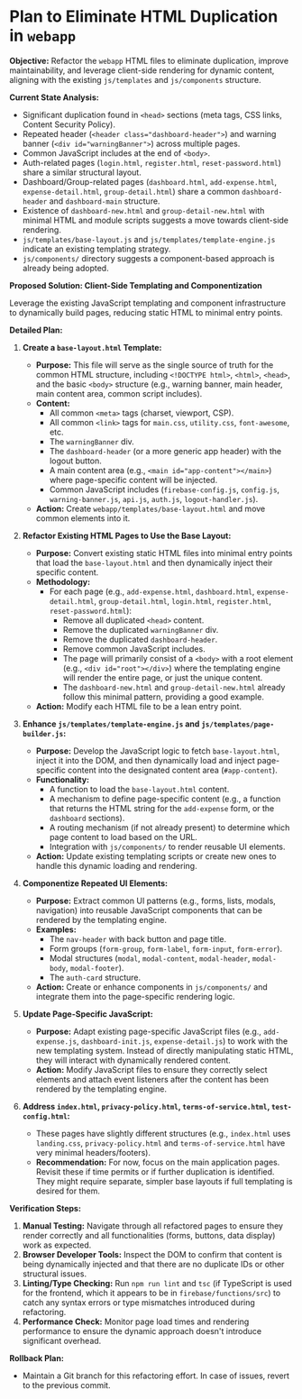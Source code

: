 # Plan to Eliminate HTML Duplication in `webapp`

**Objective:** Refactor the `webapp` HTML files to eliminate duplication, improve maintainability, and leverage client-side rendering for dynamic content, aligning with the existing `js/templates` and `js/components` structure.

**Current State Analysis:**
*   Significant duplication found in `<head>` sections (meta tags, CSS links, Content Security Policy).
*   Repeated header (`<header class="dashboard-header">`) and warning banner (`<div id="warningBanner">`) across multiple pages.
*   Common JavaScript includes at the end of `<body>`.
*   Auth-related pages (`login.html`, `register.html`, `reset-password.html`) share a similar structural layout.
*   Dashboard/Group-related pages (`dashboard.html`, `add-expense.html`, `expense-detail.html`, `group-detail.html`) share a common `dashboard-header` and `dashboard-main` structure.
*   Existence of `dashboard-new.html` and `group-detail-new.html` with minimal HTML and module scripts suggests a move towards client-side rendering.
*   `js/templates/base-layout.js` and `js/templates/template-engine.js` indicate an existing templating strategy.
*   `js/components/` directory suggests a component-based approach is already being adopted.

**Proposed Solution: Client-Side Templating and Componentization**

Leverage the existing JavaScript templating and component infrastructure to dynamically build pages, reducing static HTML to minimal entry points.

**Detailed Plan:**

1.  **Create a `base-layout.html` Template:**
    *   **Purpose:** This file will serve as the single source of truth for the common HTML structure, including `<!DOCTYPE html>`, `<html>`, `<head>`, and the basic `<body>` structure (e.g., warning banner, main header, main content area, common script includes).
    *   **Content:**
        *   All common `<meta>` tags (charset, viewport, CSP).
        *   All common `<link>` tags for `main.css`, `utility.css`, `font-awesome`, etc.
        *   The `warningBanner` div.
        *   The `dashboard-header` (or a more generic app header) with the logout button.
        *   A main content area (e.g., `<main id="app-content"></main>`) where page-specific content will be injected.
        *   Common JavaScript includes (`firebase-config.js`, `config.js`, `warning-banner.js`, `api.js`, `auth.js`, `logout-handler.js`).
    *   **Action:** Create `webapp/templates/base-layout.html` and move common elements into it.

2.  **Refactor Existing HTML Pages to Use the Base Layout:**
    *   **Purpose:** Convert existing static HTML files into minimal entry points that load the `base-layout.html` and then dynamically inject their specific content.
    *   **Methodology:**
        *   For each page (e.g., `add-expense.html`, `dashboard.html`, `expense-detail.html`, `group-detail.html`, `login.html`, `register.html`, `reset-password.html`):
            *   Remove all duplicated `<head>` content.
            *   Remove the duplicated `warningBanner` div.
            *   Remove the duplicated `dashboard-header`.
            *   Remove common JavaScript includes.
            *   The page will primarily consist of a `<body>` with a root element (e.g., `<div id="root"></div>`) where the templating engine will render the entire page, or just the unique content.
            *   The `dashboard-new.html` and `group-detail-new.html` already follow this minimal pattern, providing a good example.
    *   **Action:** Modify each HTML file to be a lean entry point.

3.  **Enhance `js/templates/template-engine.js` and `js/templates/page-builder.js`:**
    *   **Purpose:** Develop the JavaScript logic to fetch `base-layout.html`, inject it into the DOM, and then dynamically load and inject page-specific content into the designated content area (`#app-content`).
    *   **Functionality:**
        *   A function to load the `base-layout.html` content.
        *   A mechanism to define page-specific content (e.g., a function that returns the HTML string for the `add-expense` form, or the `dashboard` sections).
        *   A routing mechanism (if not already present) to determine which page content to load based on the URL.
        *   Integration with `js/components/` to render reusable UI elements.
    *   **Action:** Update existing templating scripts or create new ones to handle this dynamic loading and rendering.

4.  **Componentize Repeated UI Elements:**
    *   **Purpose:** Extract common UI patterns (e.g., forms, lists, modals, navigation) into reusable JavaScript components that can be rendered by the templating engine.
    *   **Examples:**
        *   The `nav-header` with back button and page title.
        *   Form groups (`form-group`, `form-label`, `form-input`, `form-error`).
        *   Modal structures (`modal`, `modal-content`, `modal-header`, `modal-body`, `modal-footer`).
        *   The `auth-card` structure.
    *   **Action:** Create or enhance components in `js/components/` and integrate them into the page-specific rendering logic.

5.  **Update Page-Specific JavaScript:**
    *   **Purpose:** Adapt existing page-specific JavaScript files (e.g., `add-expense.js`, `dashboard-init.js`, `expense-detail.js`) to work with the new templating system. Instead of directly manipulating static HTML, they will interact with dynamically rendered content.
    *   **Action:** Modify JavaScript files to ensure they correctly select elements and attach event listeners after the content has been rendered by the templating engine.

6.  **Address `index.html`, `privacy-policy.html`, `terms-of-service.html`, `test-config.html`:**
    *   These pages have slightly different structures (e.g., `index.html` uses `landing.css`, `privacy-policy.html` and `terms-of-service.html` have very minimal headers/footers).
    *   **Recommendation:** For now, focus on the main application pages. Revisit these if time permits or if further duplication is identified. They might require separate, simpler base layouts if full templating is desired for them.

**Verification Steps:**

1.  **Manual Testing:** Navigate through all refactored pages to ensure they render correctly and all functionalities (forms, buttons, data display) work as expected.
2.  **Browser Developer Tools:** Inspect the DOM to confirm that content is being dynamically injected and that there are no duplicate IDs or other structural issues.
3.  **Linting/Type Checking:** Run `npm run lint` and `tsc` (if TypeScript is used for the frontend, which it appears to be in `firebase/functions/src`) to catch any syntax errors or type mismatches introduced during refactoring.
4.  **Performance Check:** Monitor page load times and rendering performance to ensure the dynamic approach doesn't introduce significant overhead.

**Rollback Plan:**
*   Maintain a Git branch for this refactoring effort. In case of issues, revert to the previous commit.
